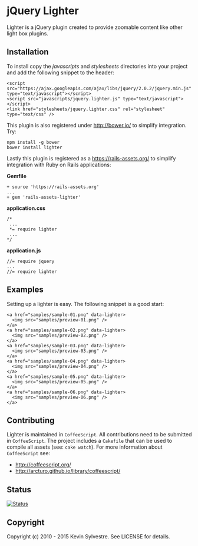 # jQuery Lighter

Lighter is a jQuery plugin created to provide zoomable content like other light box plugins.

## Installation

To install copy the *javascripts* and *stylesheets* directories into your project and add the following snippet to the header:

    <script src="https://ajax.googleapis.com/ajax/libs/jquery/2.0.2/jquery.min.js" type="text/javascript"></script>
    <script src="javascripts/jquery.lighter.js" type="text/javascript"></script>
    <link href="stylesheets/jquery.lighter.css" rel="stylesheet" type="text/css" />

This plugin is also registered under http://bower.io/ to simplify integration. Try:

    npm install -g bower
    bower install lighter

Lastly this plugin is registered as a https://rails-assets.org/ to simplify integration with Ruby on Rails applications:

**Gemfile**

    + source 'https://rails-assets.org'
    ...
    + gem 'rails-assets-lighter'

**application.css**

    /*
     ...
     *= require lighter
     ...
    */

**application.js**

    //= require jquery
    ...
    //= require lighter


## Examples

Setting up a lighter is easy. The following snippet is a good start:

    <a href="samples/sample-01.png" data-lighter>
      <img src="samples/preview-01.png" />
    </a>
    <a href="samples/sample-02.png" data-lighter>
      <img src="samples/preview-02.png" />
    </a>
    <a href="samples/sample-03.png" data-lighter>
      <img src="samples/preview-03.png" />
    </a>
    <a href="samples/sample-04.png" data-lighter>
      <img src="samples/preview-04.png" />
    </a>
    <a href="samples/sample-05.png" data-lighter>
      <img src="samples/preview-05.png" />
    </a>
    <a href="samples/sample-06.png" data-lighter>
      <img src="samples/preview-06.png" />
    </a>

## Contributing

Lighter is maintained in `CoffeeScript`. All contributions need to be submitted in `CoffeeScript`. The project includes a `Cakefile` that can be used to compile all assets (see: `cake watch`). For more information about `CoffeeScript` see:

 - http://coffeescript.org/
 - http://arcturo.github.io/library/coffeescript/

## Status

[![Status](https://travis-ci.org/ksylvest/jquery-lighter.png)](https://travis-ci.org/ksylvest/jquery-lighter)

## Copyright

Copyright (c) 2010 - 2015 Kevin Sylvestre. See LICENSE for details.
